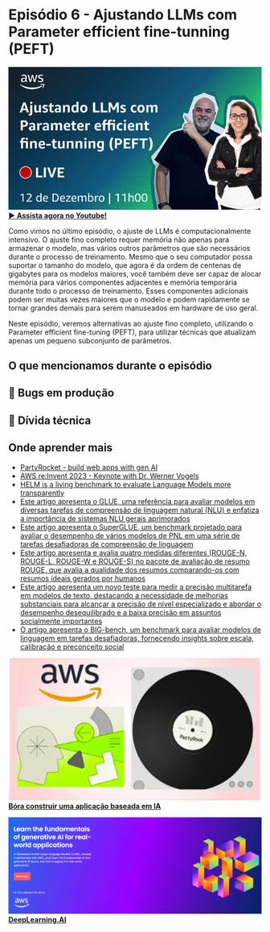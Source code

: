 # Episódio 6 - Ajustando LLMs com Parameter efficient fine-tunning (PEFT)

[![YouTube video thumbnail](./thumb.jpeg)](https://www.youtube.com/watch?v=18eWp6ceP4k)
**[&#x25b6; Assista agora no Youtube!](https://www.youtube.com/watch?v=18eWp6ceP4k)**

Como vimos no último episódio, o ajuste de LLMs é computacionalmente intensivo. O ajuste fino completo requer memória não apenas para armazenar o modelo, mas vários outros parâmetros que são necessários durante o processo de treinamento. Mesmo que o seu computador possa suportar o tamanho do modelo, que agora é da ordem de centenas de gigabytes para os modelos maiores, você também deve ser capaz de alocar memória para vários componentes adjacentes e memória temporária durante todo o processo de treinamento. Esses componentes adicionais podem ser muitas vezes maiores que o modelo e podem rapidamente se tornar grandes demais para serem manuseados em hardware de uso geral. 

Neste episódio, veremos alternativas ao ajuste fino completo, utilizando o Parameter efficient fine-tuning (PEFT), para utilizar técnicas que atualizam apenas um pequeno subconjunto de parâmetros. 

## O que mencionamos durante o episódio

## 🐛 Bugs em produção

## 🫰 Dívida técnica

## Onde aprender mais

* [PartyRocket - build web apps with gen AI](https://partyrock.aws/u/mza/pDK3iF1kb/PartyRocket-build-web-apps-with-gen-AI/snapshot/xKLiQfwHd)
* [AWS re:Invent 2023 - Keynote with Dr. Werner Vogels](https://www.youtube.com/watch?v=UTRBVPvzt9w)
* [HELM is a living benchmark to evaluate Language Models more transparently](https://crfm.stanford.edu/helm/latest/)
* [Este artigo apresenta o GLUE, uma referência para avaliar modelos em diversas tarefas de compreensão de linguagem natural (NLU) e enfatiza a importância de sistemas NLU gerais aprimorados](https://openreview.net/pdf?id=rJ4km2R5t7)
* [Este artigo apresenta o SuperGLUE, um benchmark projetado para avaliar o desempenho de vários modelos de PNL em uma série de tarefas desafiadoras de compreensão de linguagem](https://super.gluebenchmark.com/)
* [Este artigo apresenta e avalia quatro medidas diferentes (ROUGE-N, ROUGE-L, ROUGE-W e ROUGE-S) no pacote de avaliação de resumo ROUGE, que avalia a qualidade dos resumos comparando-os com resumos ideais gerados por humanos](https://aclanthology.org/W04-1013.pdf)
* [Este artigo apresenta um novo teste para medir a precisão multitarefa em modelos de texto, destacando a necessidade de melhorias substanciais para alcançar a precisão de nível especializado e abordar o desempenho desequilibrado e a baixa precisão em assuntos socialmente importantes](https://arxiv.org/pdf/2009.03300.pdf)
* [O artigo apresenta o BIG-bench, um benchmark para avaliar modelos de linguagem em tarefas desafiadoras, fornecendo insights sobre escala, calibração e preconceito social](https://arxiv.org/pdf/2206.04615.pdf)


[![AWS PartyRock](../../images/partyrock.jpeg)](https://partyrock.aws/)
**[Bóra construir uma aplicação baseada em IA](https://partyrock.aws/)**

[![Generative AI with LLMs](../../images/Generative%20AI%20with%20LLMs.jpeg)](https://www.deeplearning.ai/courses/generative-ai-with-llms/)
**[DeepLearning.AI](https://www.deeplearning.ai/courses/generative-ai-with-llms/)**
